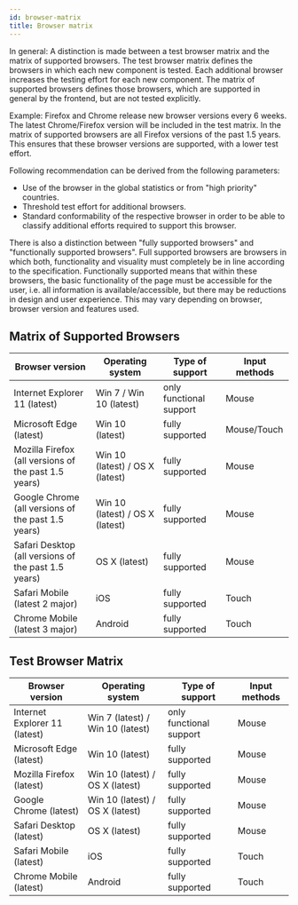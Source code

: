 ```yaml
---
id: browser-matrix
title: Browser matrix
---
```


In general: A distinction is made between a test browser matrix and the matrix of supported browsers.
The test browser matrix defines the browsers in which each new component is tested. Each additional browser increases the testing effort for each new component. The matrix of supported browsers defines those browsers, which are supported in general by the frontend, but are not tested explicitly.

Example: Firefox and Chrome release new browser versions every 6 weeks. The latest Chrome/Firefox version will be included in the test matrix. In the matrix of supported browsers are all Firefox versions of the past 1.5 years.
This ensures that these browser versions are supported, with a lower test effort.

Following recommendation can be derived from the following parameters:
* Use of the browser in the global statistics or from "high priority" countries.
* Threshold test effort for additional browsers.
* Standard conformability of the respective browser in order to be able to classify additional efforts required to support this browser.

There is also a distinction between "fully supported browsers" and "functionally supported browsers". Full supported browsers are browsers in which both, functionality and visuality must completely be in line according to the specification. Functionally supported means that within these browsers, the basic functionality of the page must be accessible for the user, i.e. all information is available/accessible, but there may be reductions in design and user experience. This may vary depending on browser, browser version and features used.

## Matrix of Supported Browsers

|Browser version|Operating system|Type of support|Input methods|
|--- |--- |--- |--- |
|Internet Explorer 11 (latest)|Win 7 / Win 10 (latest)|only functional support|Mouse|
|Microsoft Edge (latest)|Win 10 (latest)|fully supported|Mouse/Touch|
|Mozilla Firefox (all versions of the past 1.5 years)|Win 10 (latest) / OS X (latest)|fully supported|Mouse|
|Google Chrome (all versions of the past 1.5 years)|Win 10 (latest) / OS X (latest)|fully supported|Mouse|
|Safari Desktop (all versions of the past 1.5 years)|OS X (latest)|fully supported|Mouse|
|Safari Mobile (latest 2 major)|iOS|fully supported|Touch|
|Chrome Mobile (latest 3 major)|Android|fully supported|Touch|

## Test Browser Matrix

|Browser version|Operating system|Type of support|Input methods|
|--- |--- |--- |--- |
|Internet Explorer 11 (latest)|Win 7 (latest) / Win 10 (latest)|only functional support|Mouse|
|Microsoft Edge (latest)|Win 10 (latest)|fully supported|Mouse|
|Mozilla Firefox (latest)|Win 10 (latest) / OS X (latest)|fully supported|Mouse|
|Google Chrome (latest)|Win 10 (latest) / OS X (latest)|fully supported|Mouse|
|Safari Desktop (latest)|OS X (latest)|fully supported|Mouse|
|Safari Mobile (latest)|iOS|fully supported|Touch|
|Chrome Mobile (latest)|Android|fully supported|Touch|